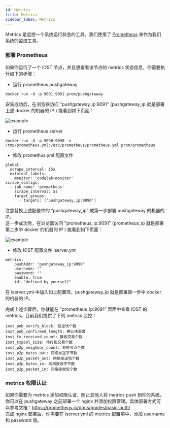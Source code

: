 ```yaml
---
id: Metrics
title: Metrics
sidebar_label: Metrics
---
```

Metrics 是监控一个系统运行状态的工具。我们使用了 [Prometheus](https://prometheus.io/) 来作为我们系统的监控工具。
### 部署 Prometheus
如果你运行了一个 IOST 节点，并且想查看该节点的 metrics 状态信息，你需要执行如下的步骤：

* 运行 prometheus pushgateway

```
docker run -d -p 9091:9091 prom/pushgateway
```
安装成功后，在浏览器访问 "pushgateway\_ip:9091" (pushgateway\_ip 就是部署上述 docker 的机器的 IP ) 能看到如下页面：

![example](assets/doc004/pushgateway.png)

* 运行 prometheus server

```
docker run -d -p 9090:9090 -v /tmp/prometheus.yml:/etc/prometheus/prometheus.yml prom/prometheus
```

* 修改 promethus.yml 配置文件

```
global:
  scrape_interval: 15s
  external_labels:
    monitor: 'codelab-monitor'
scrape_configs:
  - job_name: 'prometheus'
    scrape_interval: 5s
    target_groups:
      - targets: ['pushgateway_ip:9090']
```
注意替换上述配置中的 “pushgateway_ip” 成第一步部署 pushgateway 的机器的 IP。  
这一步成功后，在浏览器访问 "prometheus\_ip:9091" (prometheus\_ip 就是部署第二步中 docker 的机器的 IP ) 能看到如下页面：

![example](assets/doc004/prometheus.png)


* 修改 IOST 配置文件 iserver.yml

```
metrics:
	pushAddr: "pushgateway_ip:9090"
	username: ""
	password: ""
	enable: true
	id: "defined_by_yourself"
```

在 iserver.yml 中加入如上配置项，pushgateway\_ip 就是部署第一步中 docker 的机器的 IP。

完成上述步骤后，你就能在 "prometheus\_ip:9091" 页面中查看 IOST 的 metrics。目前我们提供了下列 metrics 监控：

```
iost_pob_verify_block: 验证块个数
iost_pob_confirmed_length: 确认块高度
iost_tx_received_count: 接收交易个数
iost_txpool_size: 待打包交易个数
iost_p2p_neighbor_count: 邻居节点个数
iost_p2p_bytes_out: 网络发送字节数
iost_p2p_packet_out: 网络发送包个数
iost_p2p_bytes_in: 网络接收字节数
iost_p2p_packet_in: 网络接收包个数
```

### metrics 权限认证
如果你需要为 metrics 添加权限认证，防止其他人将 metrics push 到你的系统，你可以在 pushgateway 之前部署一个 nginx 并添加权限管理。具体部署方式可以参考文档：https://prometheus.io/docs/guides/basic-auth/  
完成 nginx 部署后，你需要在 iserver.yml 的 metrics 配置项中，添加 username 和 password 值。
